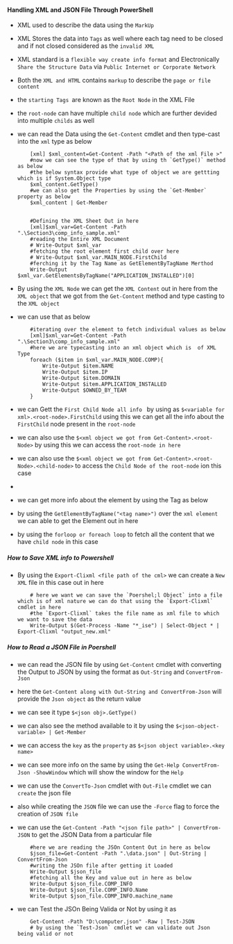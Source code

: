 #### Handling XML and JSON File Through PowerShell ####

- XML used to  describe the data using the `MarkUp`
- XML Stores the data into `Tags` as well where each tag need to be closed  and if not closed considered as the `invalid XML`
- XML standard is a `flexible way create info format` and Electronically `Share the Structure Data` via ` Public Internet or Corporate Network `
- Both the `XML and HTML` contains `markup` to  describe the `page or file content`
- the `starting Tags `are known as the `Root Node` in the XML File
- the `root-node` can have multiple `child node` which are further devided into multiple `childs` as well 


- we can read the Data using the `Get-Content` cmdlet and then type-cast into the `xml` type as below 
    
    ```
        [xml] $xml_content=Get-Content -Path "<Path of the xml File >"
        #now we can see the type of that by using th `GetType()` method as below 
        #the below syntax provide what type of object we are gettting which is if System.Object type
        $xml_content.GetType()
        #we can also get the Properties by using the `Get-Member` property as below 
        $xml_content | Get-Member
        
    ```

    ```
        #Defining the XML Sheet Out in here
        [xml]$xml_var=Get-Content -Path ".\Section3\comp_info_sample.xml"
        #reading the Entire XML Document
        # Write-Output $xml_var
        #fetching the root element first child over here
        # Write-Output $xml_var.MAIN_NODE.FirstChild
        #ferching it by the Tag Name as GetElementByTagName Merthod
        Write-Output $xml_var.GetElementsByTagName("APPLICATION_INSTALLED")[0]

    ```

- By using the `XML Node` we can get the `XML Content` out in here from the `XML object` that we got from the `Get-Content` method and type casting to the `XML object`
- we can use that as below 
    
    ```
        #iterating over the element to fetch individual values as below 
        [xml]$xml_var=Get-Content -Path ".\Section3\comp_info_sample.xml"
        #here we are typecasting into an xml object which is  of XML Type
        foreach ($item in $xml_var.MAIN_NODE.COMP){
            Write-Output $item.NAME
            Write-Output $item.IP
            Write-Output $item.DOMAIN
            Write-Output $item.APPLICATION_INSTALLED
            Write-Output $OWNED_BY_TEAM
        }
    ```

- we can Gett the `First Child Node all info ` by using as `$<variable for xml>.<root-node>.FirstChild` using this we can get all the info about the `FirstChild` node present in the `root-node`
- we can also use the `$<xml object we got from Get-Content>.<root-Node>` by using this we can access the `root-node in here`
- we can also use the `$<xml object we got from Get-Content>.<root-Node>.<child-node>` to access the `Child Node of the root-node` ion this case
- 


- we can get more info about the element by using the Tag as below 
- by using the `GetElementByTagName("<tag name>")` over the `xml element` we can able to get the  Element out in here 
- by using the `forloop or foreach loop` to fetch all the content that we have `child node` in this case





##### How to Save XML info to Powershell ######

- By using the `Export-Clixml <file path of the cml>` we can create a `New XML` file in this case out in here

    ```
        # here we want we can save the `Poershel;l Object` into a file  which is of xml nature we can do that using the `Export-Clixml` cmdlet in here 
        #the `Export-Clixml` takes the file name as xml file to which we want to save the data
        Write-Output $(Get-Process -Name "*_ise") | Select-Object * | Export-Clixml "output_new.xml"
    ```


##### How to Read a JSON File in Poershell ######

- we can read the JSON file by using `Get-Content` cmdlet with converting the Output to JSON by using the format as `Out-String` and `ConvertFrom-Json`
- here the `Get-Content along with Out-String and ConvertFrom-Json` will provide the `Json object` as the return value 
- we can see it type `$<json obj>.GetType()`
- we can also see the method available to it by using the `$<json-object-variable> | Get-Member`
- we can access the `key` as the `property` as `$<json object variable>.<key name>`
- we can see more info on the same by using the `Get-Help ConvertFrom-Json -ShowWindow` which will show the window for the `Help`
- we can use the `ConvertTo-Json` cmdlet with  `Out-File` cmdlet we can `create` the json file 
- also while creating the `JSON` file we can use the `-Force` flag to force the creation of `JSON file `


- we can use the `Get-Content -Path "<json file path>" | ConvertFrom-JSON` to get the JSON Data from a particular file 

    ```
        #here we are reading the JSOn Content Out in here as below
        $json_file=Get-Content -Path ".\data.json" | Out-String | ConvertFrom-Json
        #writing the JSOn file after getting it Loaded
        Write-Output $json_file
        #fetching all the Key and value out in here as below 
        Write-Output $json_file.COMP_INFO
        Write-Output $json_file.COMP_INFO.Name
        Write-Output $json_file.COMP_INFO.machine_name
    ```


- we can Test the JSOn Being Valida or Not  by using it as 

    ```
        Get-Content -Path "D:\computer.json" -Raw | Test-JSON
        # by using the `Test-Json` cmdlet we can validate out Json being valid or not 
    ```